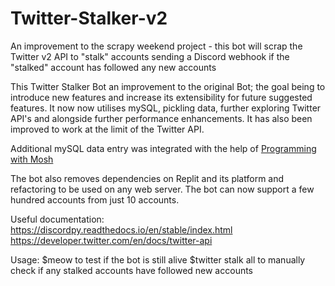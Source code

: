 # Twitter-Stalker-v2
An improvement to the scrapy weekend project - this bot will scrap the Twitter v2 API to "stalk" accounts sending a Discord webhook if the "stalked" account has followed any new accounts

This Twitter Stalker Bot an improvement to the original Bot; the goal being to introduce new features and increase its extensibility for future suggested features.
It now now utilises mySQL, pickling data, further exploring Twitter API's and alongside further performance enhancements. It has also been improved to work at the limit of the Twitter API.

Additional mySQL data entry was integrated with the help of [Programming with Mosh](https://www.youtube.com/watch?v=7S_tz1z_5bA&ab_channel=ProgrammingwithMosh)

The bot also removes dependencies on Replit and its platform and refactoring to be used on any web server. 
The bot can now support a few hundred accounts from just 10 accounts.

Useful documentation: <br>
https://discordpy.readthedocs.io/en/stable/index.html <br>
https://developer.twitter.com/en/docs/twitter-api


Usage:
$meow to test if the bot is still alive
$twitter stalk all to manually check if any stalked accounts have followed new accounts
